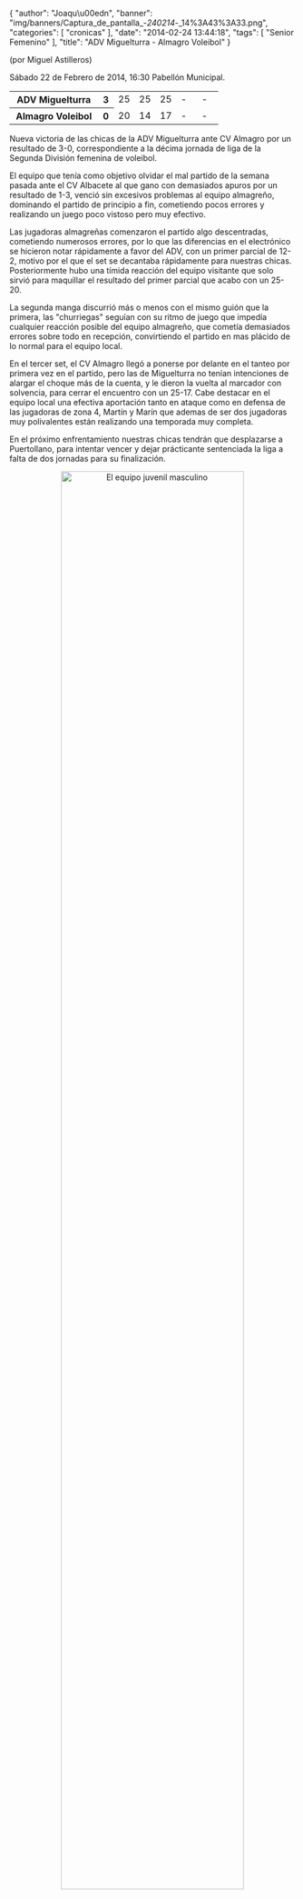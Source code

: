 {
  "author": "Joaqu\u00edn", 
  "banner": "img/banners/Captura_de_pantalla_-_240214_-_14%3A43%3A33.png", 
  "categories": [
    "cronicas"
  ], 
  "date": "2014-02-24 13:44:18", 
  "tags": [
    "Senior Femenino"
  ], 
  "title": "ADV Miguelturra - Almagro Voleibol"
}

(por Miguel Astilleros)

Sábado 22 de Febrero de 2014, 16:30 Pabellón Municipal.

<table>
  <tr>
    <th>ADV Miguelturra</th><th>3</th>
    <td width="10%">25</td>
    <td width="10%">25</td>
    <td width="10%">25</td>
    <td width="10%">-</td>
    <td width="10%">-</td>
  </tr>
  <tr>
    <th width="*">Almagro Voleibol</th><th>0</th>
    <td width="10%">20</td>
    <td width="10%">14</td>
    <td width="10%">17</td>
    <td width="10%">-</td>
    <td width="10%">-</td>
  </tr>
</table>

Nueva victoria de las chicas de la ADV Miguelturra ante CV Almagro por un resultado de 3-0, correspondiente a la décima jornada de liga de la Segunda División femenina de voleibol.

El equipo que tenía como objetivo olvidar el mal partido de la semana pasada ante el CV Albacete al que gano con demasiados apuros por un resultado de 1-3, venció sin excesivos problemas al equipo almagreño, dominando el partido de principio a fin, cometiendo pocos errores y realizando un juego poco vistoso pero muy efectivo.

Las jugadoras almagreñas comenzaron el partido algo descentradas, cometiendo numerosos errores, por lo que las diferencias en el electrónico se hicieron notar rápidamente a favor del ADV, con un primer parcial de 12-2, motivo por el que el set se decantaba rápidamente para nuestras chicas. Posteriormente hubo una tímida reacción del equipo visitante que solo sirvió para maquillar el resultado del primer parcial que acabo con un 25-20.  

La segunda manga discurrió más o menos con el mismo guión que la primera, las "churriegas" seguían con su ritmo de juego que impedía cualquier reacción posible del equipo almagreño, que cometía demasiados errores sobre todo en recepción, convirtiendo el partido en mas plácido de lo normal para el equipo local. 

En el tercer set, el CV Almagro llegó a ponerse por delante en el tanteo por primera vez en el partido, pero las de Miguelturra no tenían intenciones de alargar el choque más de la cuenta, y le dieron la vuelta al marcador con solvencia, para cerrar el encuentro con un 25-17. Cabe destacar en el equipo local una efectiva aportación tanto en ataque como en defensa  de las jugadoras de zona 4, Martín y Marín que ademas de ser dos jugadoras muy polivalentes están realizando una temporada muy completa.

En el próximo enfrentamiento  nuestras chicas tendrán que desplazarse a Puertollano, para intentar vencer y dejar prácticante sentenciada la liga a falta de dos jornadas para su finalización.

<center>
<a target="_new" href="http://www.advmiguelturra.org/drupal/sites/default/files/Captura%20de%20pantalla%20-%20240214%20-%2014%3A43%3A33.png"> 
<img alt="El equipo juvenil masculino" width="80%" align="center" src="http://www.advmiguelturra.org/drupal/sites/default/files/Captura%20de%20pantalla%20-%20240214%20-%2014%3A43%3A33.png"/> </a>
</center>

